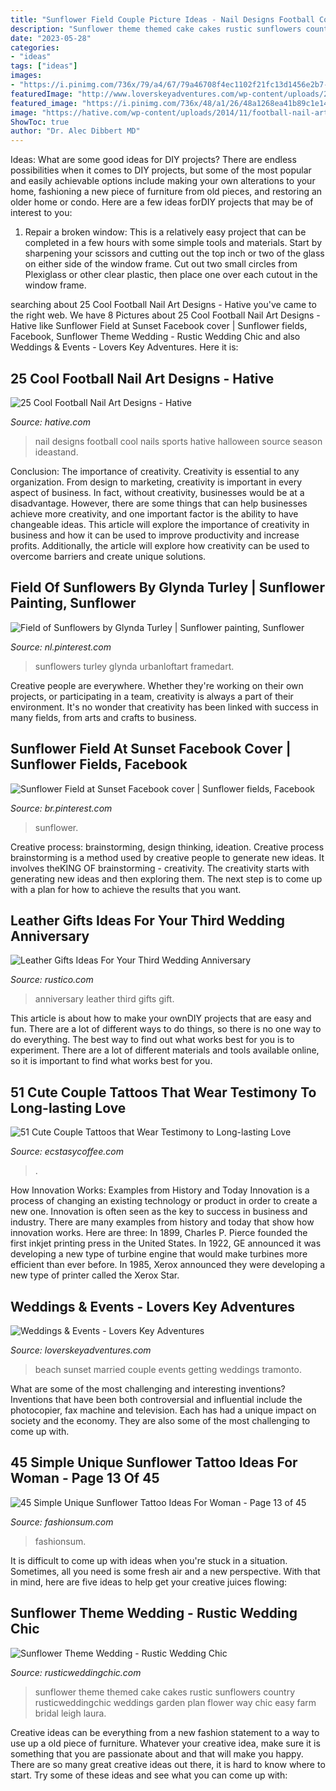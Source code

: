 ```yaml
---
title: "Sunflower Field Couple Picture Ideas - Nail Designs Football Cool Nails Sports Hative Halloween Source Season Ideastand"
description: "Sunflower theme themed cake cakes rustic sunflowers country rusticweddingchic weddings garden plan flower way chic easy farm bridal leigh laura"
date: "2023-05-28"
categories:
- "ideas"
tags: ["ideas"]
images:
- "https://i.pinimg.com/736x/79/a4/67/79a46708f4ec1102f21fc13d1456e2b7--field-of-sunflowers-sunflower-print.jpg"
featuredImage: "http://www.loverskeyadventures.com/wp-content/uploads/2015/04/Married-Couple-Sunset-Picture-on-the-Beach.jpg"
featured_image: "https://i.pinimg.com/736x/48/a1/26/48a1268ea41b89c1e14251ccaa9b5e0d.jpg"
image: "https://hative.com/wp-content/uploads/2014/11/football-nail-art-designs/2-cool-football-nail-art-designs.jpg"
ShowToc: true
author: "Dr. Alec Dibbert MD"
---
```



Ideas: What are some good ideas for DIY projects?
There are endless possibilities when it comes to DIY projects, but some of the most popular and easily achievable options include making your own alterations to your home, fashioning a new piece of furniture from old pieces, and restoring an older home or condo. Here are a few ideas forDIY projects that may be of interest to you: 
1. Repair a broken window: This is a relatively easy project that can be completed in a few hours with some simple tools and materials. Start by sharpening your scissors and cutting out the top inch or two of the glass on either side of the window frame. Cut out two small circles from Plexiglass or other clear plastic, then place one over each cutout in the window frame.

	

		
searching about 25 Cool Football Nail Art Designs - Hative you've came to the right web. We have 8 Pictures about 25 Cool Football Nail Art Designs - Hative like Sunflower Field at Sunset Facebook cover | Sunflower fields, Facebook, Sunflower Theme Wedding - Rustic Wedding Chic and also Weddings &amp; Events - Lovers Key Adventures. Here it is:
		
    
## 25 Cool Football Nail Art Designs - Hative

<img loading=lazy src="https://hative.com/wp-content/uploads/2014/11/football-nail-art-designs/2-cool-football-nail-art-designs.jpg" onerror="this.onerror=null;this.src='https://tse2.mm.bing.net/th?id=OIP.ORuXqxA1acfLRj9bQraWLQHaJ4&amp;pid=15.1';" alt="25 Cool Football Nail Art Designs - Hative">

_Source: hative.com_

>nail designs football cool nails sports hative halloween source season ideastand. 

	

Conclusion: The importance of creativity.
Creativity is essential to any organization. From design to marketing, creativity is important in every aspect of business. In fact, without creativity, businesses would be at a disadvantage. However, there are some things that can help businesses achieve more creativity, and one important factor is the ability to have changeable ideas. 
This article will explore the importance of creativity in business and how it can be used to improve productivity and increase profits. Additionally, the article will explore how creativity can be used to overcome barriers and create unique solutions.

    
## Field Of Sunflowers By Glynda Turley | Sunflower Painting, Sunflower

<img loading=lazy src="https://i.pinimg.com/736x/79/a4/67/79a46708f4ec1102f21fc13d1456e2b7--field-of-sunflowers-sunflower-print.jpg" onerror="this.onerror=null;this.src='https://tse2.mm.bing.net/th?id=OIP.ZG-Bt4ll4j47yq8XULTGTgAAAA&amp;pid=15.1';" alt="Field of Sunflowers by Glynda Turley | Sunflower painting, Sunflower">

_Source: nl.pinterest.com_

>sunflowers turley glynda urbanloftart framedart. 

	

Creative people are everywhere. Whether they're working on their own projects, or participating in a team, creativity is always a part of their environment. It's no wonder that creativity has been linked with success in many fields, from arts and crafts to business.

    
## Sunflower Field At Sunset Facebook Cover | Sunflower Fields, Facebook

<img loading=lazy src="https://i.pinimg.com/736x/48/a1/26/48a1268ea41b89c1e14251ccaa9b5e0d.jpg" onerror="this.onerror=null;this.src='https://tse1.mm.bing.net/th?id=OIP.L3NKPo8buM3eCYkLZbPD8gHaCv&amp;pid=15.1';" alt="Sunflower Field at Sunset Facebook cover | Sunflower fields, Facebook">

_Source: br.pinterest.com_

>sunflower. 

	

Creative process: brainstorming, design thinking, ideation.
Creative process brainstorming is a method used by creative people to generate new ideas. It involves theKING OF brainstorming - creativity. The creativity starts with generating new ideas and then exploring them. The next step is to come up with a plan for how to achieve the results that you want.

    
## Leather Gifts Ideas For Your Third Wedding Anniversary

<img loading=lazy src="https://cdn.shopify.com/s/files/1/1365/0957/articles/leather-bag-wedding-gifts_1024x1024_1024x1024_c39a544d-d2bb-45dd-b561-16ee8f191e2a_1024x1024.jpg?v=1503962071" onerror="this.onerror=null;this.src='https://tse4.mm.bing.net/th?id=OIP.9iPQyrhO5J-ogyb2QQJ5EAHaE7&amp;pid=15.1';" alt="Leather Gifts Ideas For Your Third Wedding Anniversary">

_Source: rustico.com_

>anniversary leather third gifts gift. 

	

This article is about how to make your ownDIY projects that are easy and fun. There are a lot of different ways to do things, so there is no one way to do everything. The best way to find out what works best for you is to experiment. There are a lot of different materials and tools available online, so it is important to find what works best for you.

    
## 51 Cute Couple Tattoos That Wear Testimony To Long-lasting Love

<img loading=lazy src="https://i1.wp.com/www.ecstasycoffee.com/wp-content/uploads/2017/03/jamieselsewhere-coupletattoos.jpg?resize=750%2C644&amp;ssl=1" onerror="this.onerror=null;this.src='https://tse2.mm.bing.net/th?id=OIP.9kT9OrPhynKMuL8DShZCGQHaGX&amp;pid=15.1';" alt="51 Cute Couple Tattoos that Wear Testimony to Long-lasting Love">

_Source: ecstasycoffee.com_

>. 

	

How Innovation Works: Examples from History and Today
Innovation is a process of changing an existing technology or product in order to create a new one. Innovation is often seen as the key to success in business and industry. There are many examples from history and today that show how innovation works. Here are three: 
In 1899, Charles P. Pierce founded the first inkjet printing press in the United States.
In 1922, GE announced it was developing a new type of turbine engine that would make turbines more efficient than ever before. 
In 1985, Xerox announced they were developing a new type of printer called the Xerox Star.

    
## Weddings &amp; Events - Lovers Key Adventures

<img loading=lazy src="http://www.loverskeyadventures.com/wp-content/uploads/2015/04/Married-Couple-Sunset-Picture-on-the-Beach.jpg" onerror="this.onerror=null;this.src='https://tse4.mm.bing.net/th?id=OIP.Giz7g3ueEd3L7WcUWCcbwAHaE8&amp;pid=15.1';" alt="Weddings &amp; Events - Lovers Key Adventures">

_Source: loverskeyadventures.com_

>beach sunset married couple events getting weddings tramonto. 

	

What are some of the most challenging and interesting inventions?
Inventions that have been both controversial and influential include the photocopier, fax machine and television. Each has had a unique impact on society and the economy. They are also some of the most challenging to come up with.

    
## 45 Simple Unique Sunflower Tattoo Ideas For Woman - Page 13 Of 45

<img loading=lazy src="https://fashionsum.com/wp-content/uploads/2019/04/13-12.png" onerror="this.onerror=null;this.src='https://tse1.mm.bing.net/th?id=OIP.PeM1rB7yYGfMkIJUpHLmbAHaHo&amp;pid=15.1';" alt="45 Simple Unique Sunflower Tattoo Ideas For Woman - Page 13 of 45">

_Source: fashionsum.com_

>fashionsum. 

	

It is difficult to come up with ideas when you're stuck in a situation. Sometimes, all you need is some fresh air and a new perspective. With that in mind, here are five ideas to help get your creative juices flowing: 

    
## Sunflower Theme Wedding - Rustic Wedding Chic

<img loading=lazy src="http://rusticweddingchic.com/wp-content/uploads/2012/05/Hahn_Davis_Laura_Leigh_Photo_611DAVISLauraLeighPhoto_low-590x887.jpg" onerror="this.onerror=null;this.src='https://tse1.mm.bing.net/th?id=OIP.B8iJPuTBIQAn56BBxCzpXwHaLI&amp;pid=15.1';" alt="Sunflower Theme Wedding - Rustic Wedding Chic">

_Source: rusticweddingchic.com_

>sunflower theme themed cake cakes rustic sunflowers country rusticweddingchic weddings garden plan flower way chic easy farm bridal leigh laura. 

	

Creative ideas can be everything from a new fashion statement to a way to use up a old piece of furniture. Whatever your creative idea, make sure it is something that you are passionate about and that will make you happy. There are so many great creative ideas out there, it is hard to know where to start. Try some of these ideas and see what you can come up with: 

